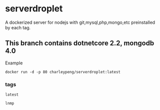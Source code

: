 # serverdroplet
A dockerized server for nodejs with git,mysql,php,mongo,etc preinstalled by each tag.

## This branch contains dotnetcore 2.2, mongodb 4.0
Example
```
docker run -d -p 80 charleypeng/serverdroplet:latest
```

### tags

```
latest

lnmp
```
